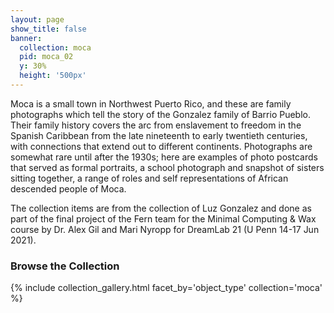 ```yaml
---
layout: page
show_title: false
banner:
  collection: moca
  pid: moca_02
  y: 30%
  height: '500px'
---
```


Moca is a small town in Northwest Puerto Rico, and these are family photographs which tell the story of the Gonzalez family of Barrio Pueblo. Their family history covers the arc from enslavement to freedom in the Spanish Caribbean from the late nineteenth to early twentieth centuries, with connections that extend out to different continents. Photographs are somewhat rare until after the 1930s; here are examples of photo postcards that served as formal portraits, a school photograph and snapshot of sisters sitting together, a range of roles and self representations of African descended people of Moca.

The collection items are from the collection of Luz Gonzalez and done as part of the final project of the Fern team for the Minimal Computing & Wax course by Dr. Alex Gil and Mari Nyropp for DreamLab 21 (U Penn 14-17 Jun 2021).

### Browse the Collection

{% include collection_gallery.html facet_by='object_type' collection='moca' %}
